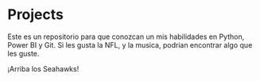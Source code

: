 # Projects
Este es un repositorio para que conozcan un mis habilidades en Python, Power BI y Git. Si les gusta la NFL, y la musica, podrian encontrar algo que les guste.

¡Arriba los Seahawks!
